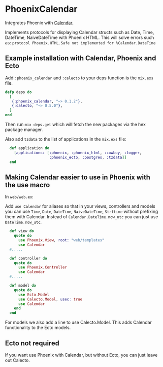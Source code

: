 PhoenixCalendar
===============

Integrates Phoenix with [Calendar](https://github.com/lau/calendar).

Implements protocols for displaying Calendar
structs such as Date, Time, DateTime, NaiveDateTime
with Phoenix HTML. This will solve errors such as:
`protocol Phoenix.HTML.Safe not implemented for %Calendar.DateTime`

## Example installation with Calendar, Phoenix and Ecto

Add `:phoenix_calendar` and `:calecto` to your deps function
is the `mix.exs` file.

```elixir
defp deps do
  [
   {:phoenix_calendar, "~> 0.1.2"},
   {:calecto, "~> 0.5.0"},
  ]
end
```

Then run `mix deps.get` which will fetch the new packages via the hex package manager.

Also add `tzdata` to the list of applications in the `mix.exs` file:

```elixir
  def application do
    [applications: [:phoenix, :phoenix_html, :cowboy, :logger,
                    :phoenix_ecto, :postgrex, :tzdata]]
  end
```

## Making Calendar easier to use in Phoenix with the use macro

In `web/web.ex`:

Add `use Calendar` for aliases so that in your views, controllers and models you can use `Time`, `Date`, `DateTime`, `NaiveDateTime`, `Strftime`
without prefixing them with Calendar. Instead of `Calendar.DateTime.now_utc` you can just use `DateTime.now_utc`.

```elixir
  def view do
    quote do
      use Phoenix.View, root: "web/templates"
      use Calendar
  #.....
```

```elixir
  def controller do
    quote do
      use Phoenix.Controller
      use Calendar
  #.....
```

```elixir
  def model do
    quote do
      use Ecto.Model
      use Calecto.Model, usec: true
      use Calendar
    end
  end
```

For models we also add a line to use Calecto.Model. This adds Calendar
functionality to the Ecto models.

## Ecto not required

If you want use Phoenix with Calendar, but without Ecto, you can just leave out Calecto.
